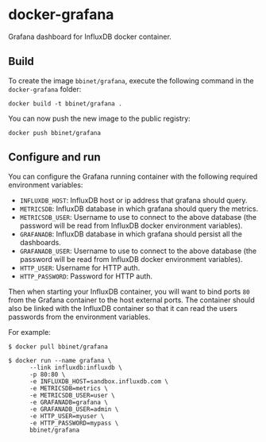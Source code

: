 docker-grafana
==============

Grafana dashboard for InfluxDB docker container.


Build
-----

To create the image `bbinet/grafana`, execute the following command in the
`docker-grafana` folder:

    docker build -t bbinet/grafana .

You can now push the new image to the public registry:
    
    docker push bbinet/grafana


Configure and run
-----------------

You can configure the Grafana running container with the following required
environment variables:


- `INFLUXDB_HOST`: InfluxDB  host or ip address that grafana should query.
- `METRICSDB`: InfluxDB database in which grafana should query the metrics.
- `METRICSDB_USER`: Username to use to connect to the above database (the
  password will be read from InfluxDB docker environment variables).
- `GRAFANADB`: InfluxDB database in which grafana should persist all the
  dashboards.
- `GRAFANADB_USER`: Username to use to connect to the above database (the
  password will be read from InfluxDB docker environment variables).
- `HTTP_USER`: Username for HTTP auth.
- `HTTP_PASSWORD`: Password for HTTP auth.

Then when starting your InfluxDB container, you will want to bind ports `80`
from the Grafana container to the host external ports.
The container should also be linked with the InfluxDB container so that it can
read the users passwords from the environment variables.

For example:

    $ docker pull bbinet/grafana

    $ docker run --name grafana \
          --link influxdb:influxdb \
          -p 80:80 \
          -e INFLUXDB_HOST=sandbox.influxdb.com \
          -e METRICSDB=metrics \
          -e METRICSDB_USER=user \
          -e GRAFANADB=grafana \
          -e GRAFANADB_USER=admin \
          -e HTTP_USER=myuser \
          -e HTTP_PASSWORD=mypass \
          bbinet/grafana

